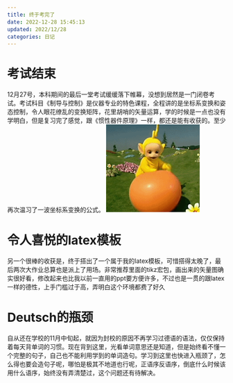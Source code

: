 ```yaml
---
title: 终于考完了
date: 2022-12-28 15:45:13
updated: 2022/12/28
categories: 日记
---
```

# 考试结束
12月27号，本科期间的最后一堂考试缓缓落下帷幕，没想到居然是一门闭卷考试。考试科目《制导与控制》是仪器专业的特色课程，全程讲的是坐标系变换和姿态控制，令人眼花缭乱的变换矩阵，花里胡哨的矢量运算，学的时候是一点也没有学明白，但是复习完了感觉，跟《惯性器件原理》一样，都还是能有收获的。至少再次温习了一波坐标系变换的公式。
![动态图](/img/天线宝宝，气球.gif)
# 令人喜悦的latex模板
另一个很棒的收获是，终于搭出了一个属于我的latex模板，可惜搭得太晚了，最后两次大作业总算也是派上了用场。非常推荐里面的tikz宏包，画出来的矢量图确实很好看，修改起来也比我以前一直用的ppt要方便许多，不过也是一贯的跟latex一样的德性，上手门槛过于高，弄明白这个环境都费了好久
# Deutsch的瓶颈
自从还在学校的11月中旬起，就因为封校的原因不再学习过德语的语法，仅仅保持着每天背单词的习惯。现在背到这里，光看单词意思还是知道，但是始终看不懂一个完整的句子，自己也不能利用学到的单词造句。学习到这里也快进入瓶颈了，怎么得也要会造句子呢，哪怕是极其不地道也行呢，正语序反语序，倒底什么时候该用什么语序，始终没有弄清楚过，这个问题还有待解决。

